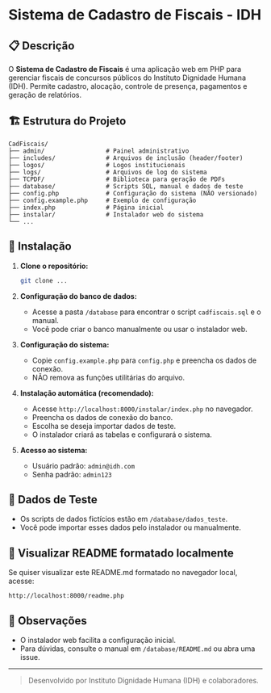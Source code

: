 # Sistema de Cadastro de Fiscais - IDH

## 📋 Descrição

O **Sistema de Cadastro de Fiscais** é uma aplicação web em PHP para gerenciar fiscais de concursos públicos do Instituto Dignidade Humana (IDH). Permite cadastro, alocação, controle de presença, pagamentos e geração de relatórios.

## 🏗️ Estrutura do Projeto

```
CadFiscais/
├── admin/                 # Painel administrativo
├── includes/              # Arquivos de inclusão (header/footer)
├── logos/                 # Logos institucionais
├── logs/                  # Arquivos de log do sistema
├── TCPDF/                 # Biblioteca para geração de PDFs
├── database/              # Scripts SQL, manual e dados de teste
├── config.php             # Configuração do sistema (NÃO versionado)
├── config.example.php     # Exemplo de configuração
├── index.php              # Página inicial
├── instalar/              # Instalador web do sistema
└── ...
```

## 🚀 Instalação

1. **Clone o repositório:**
   ```sh
   git clone ...
   ```

2. **Configuração do banco de dados:**
   - Acesse a pasta `/database` para encontrar o script `cadfiscais.sql` e o manual.
   - Você pode criar o banco manualmente ou usar o instalador web.

3. **Configuração do sistema:**
   - Copie `config.example.php` para `config.php` e preencha os dados de conexão.
   - NÃO remova as funções utilitárias do arquivo.

4. **Instalação automática (recomendado):**
   - Acesse `http://localhost:8000/instalar/index.php` no navegador.
   - Preencha os dados de conexão do banco.
   - Escolha se deseja importar dados de teste.
   - O instalador criará as tabelas e configurará o sistema.

5. **Acesso ao sistema:**
   - Usuário padrão: `admin@idh.com`
   - Senha padrão: `admin123`

## 🧪 Dados de Teste
- Os scripts de dados fictícios estão em `/database/dados_teste`.
- Você pode importar esses dados pelo instalador ou manualmente.

## 📖 Visualizar README formatado localmente
Se quiser visualizar este README.md formatado no navegador local, acesse:
```
http://localhost:8000/readme.php
```

## 📝 Observações
- O instalador web facilita a configuração inicial.
- Para dúvidas, consulte o manual em `/database/README.md` ou abra uma issue.

---

> Desenvolvido por Instituto Dignidade Humana (IDH) e colaboradores. 
